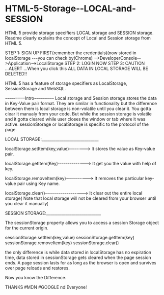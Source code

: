 # HTML-5-Storage--LOCAL-and-SESSION
HTML 5 provide storage specifiers LOCAL storage and SESSION storage. Readme clearly explains the concept of Local and Session storage from HTML 5.


STEP 1: SIGN UP FIRST(remember the credentials)(now stored in localStorage ---you can check by(Chrome) -->DeveloperConsole-->Application-->LocalStorage
STEP 2: LOGIN NOW 
STEP 3: CAUTION ...ALERT ...When you click this ALL DATA IN LOCAL STORAGE WILL BE DELETED!!



HTML 5 has a feature of storage specifiers as LocalStorage, SessionStorage and WebSQL. 

----------Intro----------
Local storage and Session storage stores the data in Key-Value pair format. They are similar in functionality but the difference between them is
local storage is non-volatile until you clear it. You gotta clear it manualy from your code. But while the session storage is volatile and it 
gotta cleared while user closes the window or tab where it was active. sessionStorage or localStorage is specific to the protocol of the page.

LOCAL STORAGE:_____________________________

localStorage.setItem(key,value)--------> It stores the value as Key-value pair.

localStorage.getItem(Key)--------------> It get you the value with help of key.

localStorage.removeItem(key)-----------> It removes the particular key-value pair using Key name.

localStorage.clear()-------------------> It clear out the entire local storage( Note that local storage will not be cleared from your browser
                                         until you clear it manually)
                                         
SESSION STORAGE:____________________________

The sessionStorage property allows you to access a session Storage object for the current origin.

sessionStorage.setItem(key,value)
sessionStorage.getItem(key)
sessionStorage.removeItem(key)
sessionStorage.clear()

the only difference is while data stored in localStorage has no expiration time, data stored in sessionStorage gets cleared when the page session ends. A page session lasts for as long as the browser is open and survives over page reloads and restores.

Now you know the Difference.

THANKS #MDN #GOOGLE nd Everyone!

